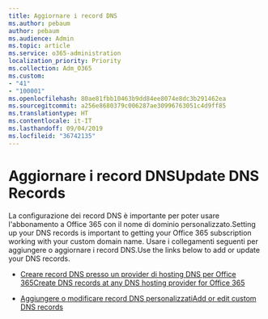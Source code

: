 ```yaml
---
title: Aggiornare i record DNS
ms.author: pebaum
author: pebaum
ms.audience: Admin
ms.topic: article
ms.service: o365-administration
localization_priority: Priority
ms.collection: Adm_O365
ms.custom:
- "41"
- "100001"
ms.openlocfilehash: 80ae81fbb10463b9dd84ee8074e8dc3b291462ea
ms.sourcegitcommit: a256e8680379c006287ae30996763051c4d9ff85
ms.translationtype: HT
ms.contentlocale: it-IT
ms.lasthandoff: 09/04/2019
ms.locfileid: "36742135"
---
```

# <a name="update-dns-records"></a><span data-ttu-id="3b773-102">Aggiornare i record DNS</span><span class="sxs-lookup"><span data-stu-id="3b773-102">Update DNS Records</span></span>

<span data-ttu-id="3b773-103">La configurazione dei record DNS è importante per poter usare l'abbonamento a Office 365 con il nome di dominio personalizzato.</span><span class="sxs-lookup"><span data-stu-id="3b773-103">Setting up your DNS records is important to getting your Office 365 subscription working with your custom domain name.</span></span> <span data-ttu-id="3b773-104">Usare i collegamenti seguenti per aggiungere o aggiornare i record DNS.</span><span class="sxs-lookup"><span data-stu-id="3b773-104">Use the links below to add or update your DNS records.</span></span>
  
- [<span data-ttu-id="3b773-105">Creare record DNS presso un provider di hosting DNS per Office 365</span><span class="sxs-lookup"><span data-stu-id="3b773-105">Create DNS records at any DNS hosting provider for Office 365</span></span>](https://docs.microsoft.com/office365/admin/get-help-with-domains/create-dns-records-at-any-dns-hosting-provider)

- [<span data-ttu-id="3b773-106">Aggiungere o modificare record DNS personalizzati</span><span class="sxs-lookup"><span data-stu-id="3b773-106">Add or edit custom DNS records</span></span>](https://docs.microsoft.com/office365/admin/dns/add-or-edit-custom-dns-records)
